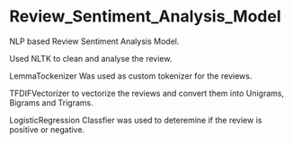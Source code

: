 # Review_Sentiment_Analysis_Model

NLP based Review Sentiment Analysis Model.

Used NLTK to clean and analyse the review.

LemmaTockenizer Was used as custom tokenizer for the reviews.

TFDIFVectorizer to vectorize the reviews and convert them into Unigrams, Bigrams and Trigrams.

LogisticRegression Classfier was used to deteremine if the review is positive or negative.
